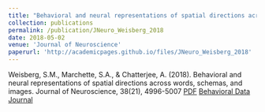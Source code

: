 ```yaml
---
title: "Behavioral and neural representations of spatial directions across words, schemas, and images"
collection: publications
permalink: /publication/JNeuro_Weisberg_2018
date: 2018-05-02
venue: 'Journal of Neuroscience'
paperurl: 'http://academicpages.github.io/files/JNeuro_Weisberg_2018'
---
```


Weisberg, S.M., Marchette, S.A., & Chatterjee, A. (2018). Behavioral and neural representations of spatial directions across words, schemas, and images. Journal of Neuroscience, 38(21), 4996-5007 [PDF](http://academicpages.github.io/files/JNeuro_Weisberg_2018.pdf) [Behavioral Data](https://osf.io/djwfa/) [Journal](http://www.jneurosci.org/content/early/2018/05/02/JNEUROSCI.3250-17.2018)
